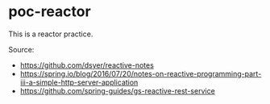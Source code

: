﻿# poc-reactor

This is a reactor practice. 

Source: 
* https://github.com/dsyer/reactive-notes
* https://spring.io/blog/2016/07/20/notes-on-reactive-programming-part-iii-a-simple-http-server-application
* https://github.com/spring-guides/gs-reactive-rest-service
